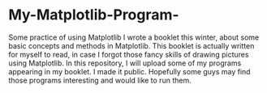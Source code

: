 # My-Matplotlib-Program-
Some practice of using Matplotlib
I wrote a booklet this winter, about some basic concepts and methods in Matplotlib. This booklet is actually written for myself to read, in case I forgot those fancy skills of drawing pictures using Matplotlib. In this repository, I will upload some of my programs appearing in my booklet. I made it public. Hopefully some guys may find those programs interesting and would like to run them. 
